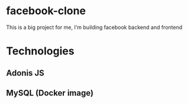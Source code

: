 # facebook-clone
This is a big project for me, I'm building facebook backend and frontend

# Technologies

## Adonis JS
## MySQL (Docker image)
